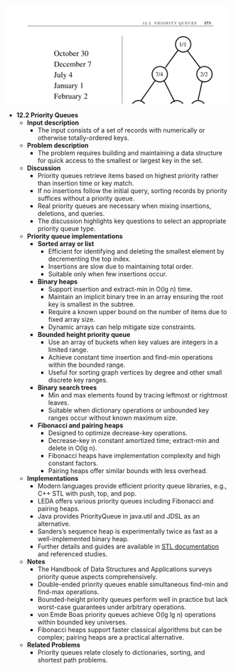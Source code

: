 ![ADM-ch12-datastructs-priority-queues](ADM-ch12-datastructs-priority-queues.best.png)

- **12.2 Priority Queues**
  - **Input description**
    - The input consists of a set of records with numerically or otherwise totally-ordered keys.
  - **Problem description**
    - The problem requires building and maintaining a data structure for quick access to the smallest or largest key in the set.
  - **Discussion**
    - Priority queues retrieve items based on highest priority rather than insertion time or key match.
    - If no insertions follow the initial query, sorting records by priority suffices without a priority queue.
    - Real priority queues are necessary when mixing insertions, deletions, and queries.
    - The discussion highlights key questions to select an appropriate priority queue type.
  - **Priority queue implementations**
    - **Sorted array or list**
      - Efficient for identifying and deleting the smallest element by decrementing the top index.
      - Insertions are slow due to maintaining total order.
      - Suitable only when few insertions occur.
    - **Binary heaps**
      - Support insertion and extract-min in O(lg n) time.
      - Maintain an implicit binary tree in an array ensuring the root key is smallest in the subtree.
      - Require a known upper bound on the number of items due to fixed array size.
      - Dynamic arrays can help mitigate size constraints.
    - **Bounded height priority queue**
      - Use an array of buckets when key values are integers in a limited range.
      - Achieve constant time insertion and find-min operations within the bounded range.
      - Useful for sorting graph vertices by degree and other small discrete key ranges.
    - **Binary search trees**
      - Min and max elements found by tracing leftmost or rightmost leaves.
      - Suitable when dictionary operations or unbounded key ranges occur without known maximum size.
    - **Fibonacci and pairing heaps**
      - Designed to optimize decrease-key operations.
      - Decrease-key in constant amortized time; extract-min and delete in O(lg n).
      - Fibonacci heaps have implementation complexity and high constant factors.
      - Pairing heaps offer similar bounds with less overhead.
  - **Implementations**
    - Modern languages provide efficient priority queue libraries, e.g., C++ STL with push, top, and pop.
    - LEDA offers various priority queues including Fibonacci and pairing heaps.
    - Java provides PriorityQueue in java.util and JDSL as an alternative.
    - Sanders’s sequence heap is experimentally twice as fast as a well-implemented binary heap.
    - Further details and guides are available in [STL documentation](http://www.sgi.com/tech/stl/) and referenced studies.
  - **Notes**
    - The Handbook of Data Structures and Applications surveys priority queue aspects comprehensively.
    - Double-ended priority queues enable simultaneous find-min and find-max operations.
    - Bounded-height priority queues perform well in practice but lack worst-case guarantees under arbitrary operations.
    - von Emde Boas priority queues achieve O(lg lg n) operations within bounded key universes.
    - Fibonacci heaps support faster classical algorithms but can be complex; pairing heaps are a practical alternative.
  - **Related Problems**
    - Priority queues relate closely to dictionaries, sorting, and shortest path problems.
